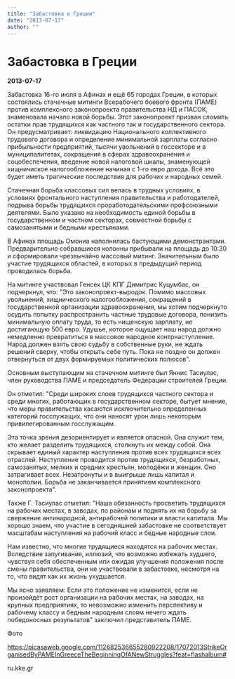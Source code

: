 ```yaml
---
title: "Забастовка в Греции"
date: "2013-07-17"
author: ""
---
```


# Забастовка в Греции

**2013-07-17** 

Забастовка 16-го июля в Афинах и ещё 65 городах Греции, в которых состоялись стачечные митинги Всерабочего боевого фронта (ПАМЕ) против комплексного законопроекта правительства НД и ПАСОК,  знаменовала начало новой борьбы. Этот законопроект призван сломить остатки прав трудящихся как частного так и государственного сектора. Он предусматривает: ликвидацию Национального коллективного трудового договора и определение минимальной зарплаты согласно прибыльности предприятий, тысячи увольнений в госсекторе и в муниципалитетах, сокращения в сферах здравоохранения и соцобеспечения, введение новой налоговой шкалы, знаменующей хищничиское налогообложение начиная с 1-го евро дохода. Всё это будет иметь трагические последствия для рабочих и народных семей.

Стачечная борьба классовых сил велась в трудных условиях, в условиях фронтального наступления правительства и работодателей, подрыва борьбы трудящихся проработодательскими профсоюзными деятелями. Было указано на необходимость единой борьбы в государственном и частном секторах, совместной борьбы с самозанятыми и бедными крестьянами.

В Афинах площадь Омониа наполнилась бастующими демонстрантами. Предварительно собравшиеся колонны прибывали на площадь до 10:30 и сформировали чрезвычайно массовый митинг. Значительным было участие трудящихся областей, в которых в предыдущий период проводилась борьба.

На митинге участвовал Генсек ЦК КПГ Димитрис Куцумбас, он подчеркнул, что: "Это законопроект-выродок. Помимо массовых увольнений, хищнического налогообложения, сокращений в государственной организации здравоохранения, мы хотим подчеркнуто осудить попытку распространить частные трудовые договора, понизить минимальную оплату труда, то есть нищенскую зарплату, не достигающую 500 евро. Удушье, которое ощущает наш народ должно немедленно превратиться в массовое народное контрнаступление. Народ должен взять свою судьбу в собственные руки, не ждать решений сверху, чтобы открыть себе путь. Пока не поздно он должен отвернуться от двух формируемых политических полюсов".

Основным выступающим на стачечном митинге был Яннис Тасиулас, член руководства ПАМЕ и председатель Федерации строителей Греции.

Он отметил: "Среди широких слоев трудящихся частного сектора и среди многих, работающих  в государственном секторе, бытует мнение, что меры правительства касаются исключительно определенных категорий госслужащих, что они наносят урон лишь некоторым привилегированным госслужащим.

Эта точка зрения дезориентирует и является опасной. Она служит тем, кто желает разделить трудящихся, столкнуть их между собой. Она скрывает единый характер наступления против всех трудящихся всех отраслей. Наступление проводится против трудящихся, безработных, самозанятых, мелких и средних крестьян, молодёжи и женщин. Оно затрагивает всех. Незатронуты и в выигрыше лишь капитал и монополии. Борьба не заканчивается принятием комплексного законопроекта".

Также Г. Тасиулас отметил: "Наша обязанность просветить трудящихся на рабочих местах, в заводах, по районам и поднять их на борьбу за свержение антинародной, антирабочей политики и власти капитала. Мы хорошо знаем, что участие в сегодняшней забастовке не соответствует масштабам наступления на рабочий класс и бедные народные слои.

Нам известно, что многие трудящиеся находятся на рабочих местах. Вследствие запугивания, иллюзий, что возможно избежать худшего, чувствуя себя обеспеченным или ожидая улучшения положения после смены правительства, они не участвовали в забастовке, несмотря на то, что видят как их жизнь ухудшается.

Мы ясно заявляем: Если это положение не изменится, если не произойдёт рост организации на рабочих местах, на заводах, на крупных предприятиях, то невозможно изменить перспективу и рабочему классу и бедным народным слоям нечего ждать победоносных результатов" заключил представитель ПАМЕ.

Фото

https://picasaweb.google.com/112682536655280922208/17072013StrikeOrganisedByPAMEInGreeceTheBeginningOfANewStruggles?feat=flashalbum#





ru.kke.gr